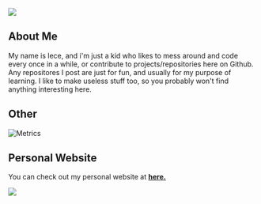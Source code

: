 ![](https://i.imgur.com/4M7IWwP.gif)

## About Me
My name is lece, and i'm just a kid who likes to mess around and code every once in a while, or contribute to projects/repositories here on Github. Any repositores I post are just for fun, and usually for my purpose of learning. I like to make useless stuff too, so you probably won't find anything interesting here.

## Other

![Metrics](https://github-readme-stats.vercel.app/api?username=ahmedbinmoh&show_icons=true&theme=radical)


## Personal Website
You can check out my personal website at **[here.](https://lece1337.com)**

![](https://i.imgur.com/4M7IWwP.gif)
